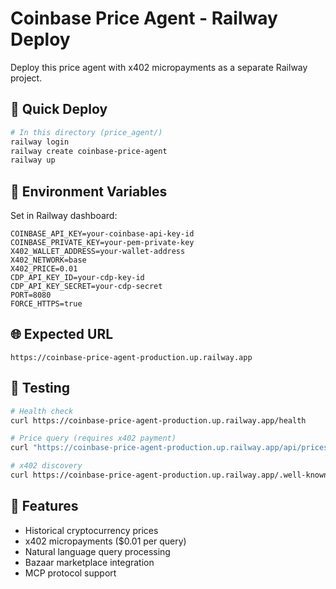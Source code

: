 # Coinbase Price Agent - Railway Deploy

Deploy this price agent with x402 micropayments as a separate Railway project.

## 🚀 Quick Deploy

```bash
# In this directory (price_agent/)
railway login
railway create coinbase-price-agent
railway up
```

## 🔑 Environment Variables

Set in Railway dashboard:

```
COINBASE_API_KEY=your-coinbase-api-key-id
COINBASE_PRIVATE_KEY=your-pem-private-key
X402_WALLET_ADDRESS=your-wallet-address
X402_NETWORK=base
X402_PRICE=0.01
CDP_API_KEY_ID=your-cdp-key-id
CDP_API_KEY_SECRET=your-cdp-secret
PORT=8080
FORCE_HTTPS=true
```

## 🌐 Expected URL

`https://coinbase-price-agent-production.up.railway.app`

## 🧪 Testing

```bash
# Health check
curl https://coinbase-price-agent-production.up.railway.app/health

# Price query (requires x402 payment)
curl "https://coinbase-price-agent-production.up.railway.app/api/prices?query=Bitcoin price for last week"

# x402 discovery
curl https://coinbase-price-agent-production.up.railway.app/.well-known/x402
```

## 📱 Features

- Historical cryptocurrency prices
- x402 micropayments ($0.01 per query)
- Natural language query processing
- Bazaar marketplace integration
- MCP protocol support
